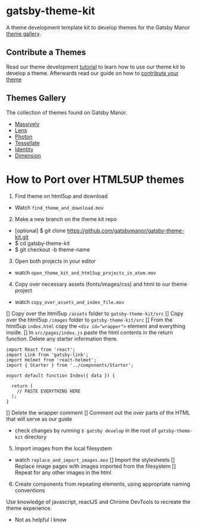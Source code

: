 # gatsby-theme-kit
A theme development template kit to develop themes for the
Gatsby Manor [theme gallery](https://gatsbymanor.com/themes).

## Contribute a Themes
Read our theme development [tutorial](https://gatsbymanor.com/docs/tutorials/theme-development) to learn
how to use our theme kit to develop a theme. Afterwards read our guide on how
to [contribute your theme](https://gatsbymanor.com/docs/contribute/contribute-a-theme)

## Themes Gallery
The collection of themes found on Gatsby Manor.
- [Massively](https://github.com/gatsbymanor/gatsby-theme-massively)
- [Lens](https://github.com/gatsbymanor/gatsby-theme-lens)
- [Photon](https://github.com/gatsbymanor/gatsby-theme-photon)
- [Tessellate](https://github.com/gatsbymanor/gatsby-theme-tessellate)
- [Identity](https://github.com/gatsbymanor/gatsby-theme-identity)
- [Dimension](https://github.com/gatsbymanor/gatsby-theme-dimension)



# How to Port over HTML5UP themes
1. Find theme on html5up and download
  - Watch `find_theme_and_download.mov`

2. Make a new branch on the theme kit repo
  - [optional] $ git clone https://github.com/gatsbymanor/gatsby-theme-kit.git
  - $ cd gatsby-theme-kit
  - $ git checkout -b theme-name

3. Open both projects in your editor
  - watch `open_theme_kit_and_html5up_projects_in_atom.mov`

4. Copy over necessary assets (fonts/images/css) and html to our theme project
  - watch `copy_over_assets_and_index_file.mov`

  [] Copy over the html5up `/assets` folder to `gatsby-theme-kit/src`
  [] Copy over the html5up `/images` folder to `gatsby-theme-kit/src`
  [] From the html5up `index.html` copy the `<div id="wrapper">` element and everything inside.
  [] In `src/pages/index.js` paste the html contents in the return function. Delete any starter information there.
  ```
  import React from 'react';
  import Link from 'gatsby-link';
  import Helmet from 'react-helmet';
  import { Starter } from '../components/Starter';

  export default function Index({ data }) {

    return (
      // PASTE EVERYTHING HERE
    );
  }
  ```
  [] Delete the wrapper comment
  [] Comment out the over parts of the HTML that will serve as our guide
  - check changes by running `$ gatsby develop` in the root of `gatsby-theme-kit` directory

5. Import images from the local filesystem
  - watch `replace_and_import_images.mov`
  [] Import the stylesheets
  [] Replace image pages with images imported from the filesystem
  [] Repeat for any other images in the html


6. Create components from repeating elements, using appropriate naming conventions


Use knowledge of javascript, reactJS and Chrome DevTools to recreate the theme experience.
  - Not as helpful I know
